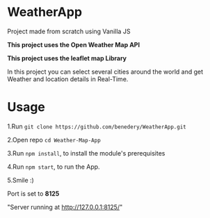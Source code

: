 # WeatherApp
Project made from scratch using Vanilla JS

**This project uses the Open Weather Map API**

**This project uses the leaflet map Library**

In this project you can select several cities
around the world and get Weather and location details in
Real-Time.


# Usage
1.Run `git clone https://github.com/benedery/WeatherApp.git`

2.Open repo  `cd Weather-Map-App`

3.Run `npm install`, to install the module's prerequisites

4.Run `npm start`, to run the App.

5.Smile :)

Port is set to **8125**

"Server running at http://127.0.0.1:8125/"
